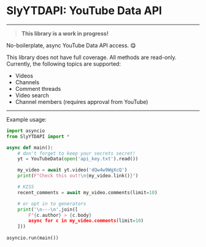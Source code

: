 # SlyYTDAPI: YouTube Data API

---

> **This library is a work in progress!**

No-boilerplate, async YouTube Data API access. 😋

<!-- ```py
pip install slyytdapi
``` -->

This library does not have full coverage.
All methods are read-only.
Currently, the following topics are supported:

* Videos
* Channels
* Comment threads
* Video search
* Channel members (requires approval from YouTube)

---

Example usage:

```py
import asyncio
from SlyYTDAPI import *

async def main():
    # don't forget to keep your secrets secret!
    yt = YouTubeData(open('api_key.txt').read())

    my_video = await yt.video('dQw4w9WgXcQ')
    print(F"Check this out!\n{my_video.link()}")

    # KISS
    recent_comments = await my_video.comments(limit=10)

    # or opt in to generators
    print('\n---\n'.join([
        F"{c.author} > {c.body}
        async for c in my_video.comments(limit=10)
    ]))
    
asyncio.run(main())
```

